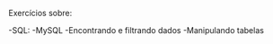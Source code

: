 Exercícios sobre: 

-SQL: 
    -MySQL
    -Encontrando e filtrando dados
    -Manipulando tabelas


